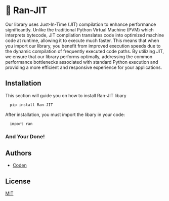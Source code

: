 
# 🚀 Ran-JIT

Our library uses Just-In-Time (JIT) compilation to enhance performance significantly. Unlike the traditional Python Virtual Machine (PVM) which interprets bytecode, JIT compilation translates code into optimized machine code at runtime, allowing it to execute much faster. This means that when you import our library, you benefit from improved execution speeds due to the dynamic compilation of frequently executed code paths. By utilizing JIT, we ensure that our library performs optimally, addressing the common performance bottlenecks associated with standard Python execution and providing a more efficient and responsive experience for your applications.










## Installation

This section will guide you on how to install Ran-JIT libary

```bash
  pip install Ran-JIT
```

After installation, you must import the libary in your code:
```bash
  import ran
```


### And Your Done!


## Authors

- [Coden](https://www.github.com/nrgiazo)


## License

[MIT](https://github.com/nrgiazo/Ran-JIT/blob/main/LICENSE.txt)

